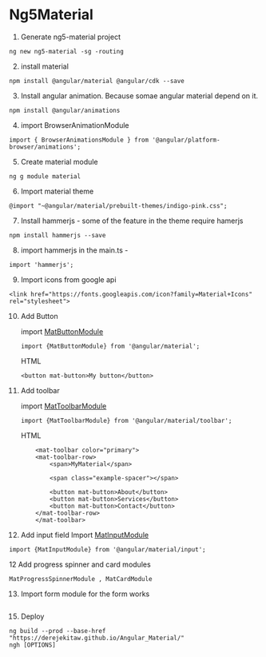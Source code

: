 # Ng5Material

1. Generate ng5-material project
```
ng new ng5-material -sg -routing
```

2. install material
```
npm install @angular/material @angular/cdk --save
```

3. Install angular animation. Because somae angular material depend on it.
```
npm install @angular/animations
```
4. import BrowserAnimationModule
```
import { BrowserAnimationsModule } from '@angular/platform-browser/animations';
```

5. Create material module
```
ng g module material
```

6. Import material theme 
```
@import "~@angular/material/prebuilt-themes/indigo-pink.css";
```

7. Install hammerjs - some of the feature in the theme require hamerjs
```
npm install hammerjs --save
```

8. import hammerjs in the main.ts - 
```
import 'hammerjs';
```

9. Import icons from google api
```
<link href="https://fonts.googleapis.com/icon?family=Material+Icons" rel="stylesheet">
```

10. Add Button

    import [MatButtonModule](https://material.angular.io/components/button/api)
    ```
    import {MatButtonModule} from '@angular/material';
    ```
    HTML
    ```
    <button mat-button>My button</button>
    ```

11. Add toolbar

    import [MatToolbarModule](https://material.angular.io/components/toolbar/api)
    ```
    import {MatToolbarModule} from '@angular/material/toolbar';
    ```
    HTML
    ```
        <mat-toolbar color="primary">
        <mat-toolbar-row>
            <span>MyMaterial</span>

            <span class="example-spacer"></span>
            
            <button mat-button>About</button>
            <button mat-button>Services</button>
            <button mat-button>Contact</button>
        </mat-toolbar-row>
        </mat-toolbar>
    ```

12. Add input field
Import [MatInputModule](https://material.angular.io/components/input/api)
```
import {MatInputModule} from '@angular/material/input';
```

12 Add progress spinner and card modules

```
MatProgressSpinnerModule , MatCardModule
```

13. Import form module for the form works
```

```

15. Deploy
```
ng build --prod --base-href "https://derejekitaw.github.io/Angular_Material/"
ngh [OPTIONS]
```